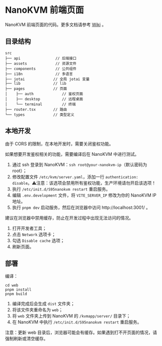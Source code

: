 # NanoKVM 前端页面

NanoKVM 前端页面的代码。更多文档请参考 [Wiki](https://wiki.sipeed.com/nanokvm) 。

## 目录结构

```shell
src
├── api                // 后端接口
├── assets             // 资源文件
├── components         // 公共组件
├── i18n               // 多语言
├── jotai             // 全局 jotai 变量
├── lib               // lib
├── pages             // 页面
│    ├── auth             // 鉴权页面
│    ├── desktop          // 远程桌面
│    └── terminal         // 终端
├── router.tsx        // 路由
└── types             // 类型定义
```

## 本地开发

由于 CORS 的限制，在本地开发时，需要关闭鉴权功能。

如果想要开发鉴权相关的功能，需要编译后在 NanoKVM 中进行测试。

1. 通过 ssh 登录到 NanoKVM：`ssh root@your-nanokvm-ip`（默认密码为 root）；
2. 修改配置文件 `/etc/kvm/server.yaml`，添加一行 `authentication: disable`。⚠️注意：该选项会禁用所有鉴权功能，生产环境请勿开启该选项！
3. 执行 `/etc/init.d/S95nanokvm restart` 重启服务。
4. 编辑 `.env.development` 文件，将 `VITE_SERVER_IP` 修改为你的 NanoKVM IP 地址。
5. 执行 `pnpm dev` 启动服务，然后在浏览器中访问 http://localhost:3001/ 。


建议在浏览器中禁用缓存，防止在开发过程中出现无法访问的情况。

1. 打开开发者工具；
2. 点击 `Network` 选项卡；
3. 勾选 `Disable cache` 选项；
4. 刷新页面。

## 部署

编译：

```shell
cd web
pnpm install
pnpm build
```

1. 编译完成后会生成 `dist` 文件夹；
2. 将该文件夹重命名为 `web`；
3. 将 `web` 文件夹上传到 NanoKVM 的 `/kvmapp/server/` 目录下；
4. 在 NanoKVM 中执行 `/etc/init.d/S95nanokvm restart` 重启服务。


注意：更新 web 目录后，浏览器可能会有缓存。如果遇到打不开页面的情况，请强制刷新或清空缓存。

